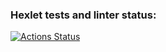 ### Hexlet tests and linter status:
[![Actions Status](https://github.com/yeromin/frontend-project-lvl1/workflows/hexlet-check/badge.svg)](https://github.com/yeromin/frontend-project-lvl1/actions)